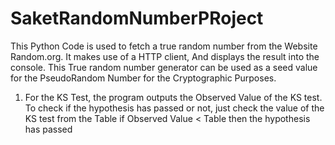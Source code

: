 # SaketRandomNumberPRoject
This Python Code is used to fetch a true random number from the Website Random.org. 
It makes use of a HTTP client, And displays the result into the console. 
This True random number generator can be used as a seed value for the PseudoRandom Number for the Cryptographic Purposes.
1. For the KS Test, the program outputs the Observed Value of the KS test. To check if the hypothesis has passed or not, just check the value of the KS test from the Table
if Observed Value < Table
	then the hypothesis has passed
